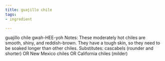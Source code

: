 ```yaml
---
title: guajillo chile
tags:
- ingredient

---
```

guajillo chile gwah-HEE-yoh Notes: These moderately hot chiles are smooth, shiny, and reddish-brown. They have a tough skin, so they need to be soaked longer than other chiles. Substitutes: cascabels (rounder and shorter) OR New Mexico chiles OR California chiles (milder)
